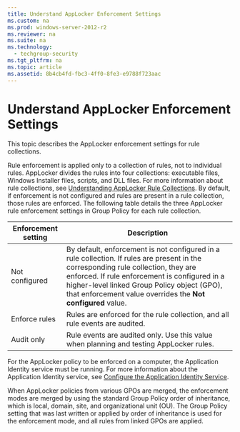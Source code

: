 ```yaml
---
title: Understand AppLocker Enforcement Settings
ms.custom: na
ms.prod: windows-server-2012-r2
ms.reviewer: na
ms.suite: na
ms.technology: 
  - techgroup-security
ms.tgt_pltfrm: na
ms.topic: article
ms.assetid: 8b4cb4fd-fbc3-4ff0-8fe3-e9788f723aac
---
```

# Understand AppLocker Enforcement Settings
This topic describes the AppLocker enforcement settings for rule collections.  
  
Rule enforcement is applied only to a collection of rules, not to individual rules. AppLocker divides the rules into four collections: executable files, Windows Installer files, scripts, and DLL files. For more information about rule collections, see [Understanding AppLocker Rule Collections](../Topic/Understanding-AppLocker-Rule-Collections.md). By default, if enforcement is not configured and rules are present in a rule collection, those rules are enforced. The following table details the three AppLocker rule enforcement settings in Group Policy for each rule collection.  
  
|Enforcement setting|Description|  
|-----------------------|---------------|  
|Not configured|By default, enforcement is not configured in a rule collection. If rules are present in the corresponding rule collection, they are enforced. If rule enforcement is configured in a higher\-level linked Group Policy object \(GPO\), that enforcement value overrides the **Not configured**  value.|  
|Enforce rules|Rules are enforced for the rule collection, and all rule events are audited.|  
|Audit only|Rule events are audited only. Use this value when planning and testing AppLocker rules.|  
  
For the AppLocker policy to be enforced on a computer, the Application Identity service must be running. For more information about the Application Identity service, see [Configure the Application Identity Service](../Topic/Configure-the-Application-Identity-Service.md).  
  
When AppLocker policies from various GPOs are merged, the enforcement modes are merged by using the standard Group Policy order of inheritance, which is local, domain, site, and organizational unit \(OU\). The Group Policy setting that was last written or applied by order of inheritance is used for the enforcement mode, and all rules from linked GPOs are applied.  
  
